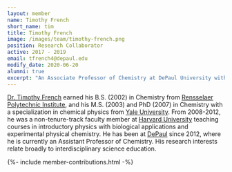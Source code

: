 ```yaml
---
layout: member
name: Timothy French
short_name: tim
title: Timothy French
image: /images/team/timothy-french.png
position: Research Collaborator
active: 2017 - 2019
email: tfrench4@depaul.edu
modify_date: 2020-06-20   
alumni: true
excerpt: "An Associate Professor of Chemistry at DePaul University with research interests in interdisciplinary science education, bringing experience from teaching physical chemistry at Harvard University."
---
```


[Dr. Timothy French](https://csh.depaul.edu/faculty-staff/faculty-a-z/Pages/chemistry/timothy-french.aspx) earned his B.S. (2002) in Chemistry from [Rensselaer Polytechnic Institute](https://www.rpi.edu/), and his M.S. (2003) and PhD (2007) in Chemistry with a specialization in chemical physics from [Yale University](https://www.yale.edu/).  From 2008-2012, he was a non-tenure-track faculty member at [Harvard University](https://www.harvard.edu/) teaching courses in introductory physics with biological applications and experimental physical chemistry.  He has been at [DePaul](https://www.depaul.edu/) since 2012, where he is currently an Assistant Professor of Chemistry.  His research interests relate broadly to interdisciplinary science education.

{%- include member-contributions.html -%}